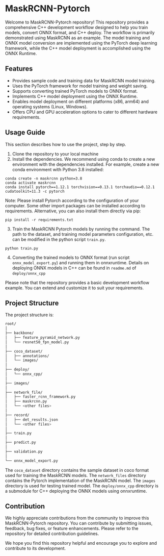 # MaskRCNN-Pytorch

Welcome to MaskRCNN-Pytorch repository! This repository provides a comprehensive C++ development workflow designed to help you train models, convert ONNX format, and C++ deploy. The workflow is primarily demonstrated using MaskRCNN as an example. The model training and ONNX model conversion are implemented using the PyTorch deep learning framework, while the C++ model deployment is accomplished using the ONNX Runtime.

## Features

- Provides sample code and training data for MaskRCNN model training.
- Uses the PyTorch framework for model training and weight saving.
- Supports converting trained PyTorch models to ONNX format.
- Implements C++ model deployment using the ONNX Runtime.
- Enables model deployment on different platforms (x86, arm64) and operating systems (Linux, Windows).
- Offers CPU and GPU acceleration options to cater to different hardware requirements.

## Usage Guide

This section describes how to use the project, step by step.

1. Clone the repository to your local machine
2. Install the dependencies. We recommend using conda to create a new environment with the dependencies installed. For example, create a new conda environment with Python 3.8 installed:

```
conda create -n maskrcnn python=3.8
conda activate maskrcnn
conda install pytorch==1.12.1 torchvision==0.13.1 torchaudio==0.12.1 cudatoolkit=11.3 -c pytorch
```
Note: Please install Pytorch according to the configuration of your computer. Some other import packages can be installed according to requirements. Alternative, you can also install them directly via pip:

```
pip install -r requirements.txt
```

3. Train the MaskRCNN Pytorch models by running the command. The path to the dataset, and training model parameters configuration, etc. can be modified in the python script `train.py`.

```
python train.py
```

4. Converting the trained models to ONNX format (run script `onnx_model_export.py`) and running them in onnxruntime. Details on deploying ONNX models in C++ can be found in `readme.md` of `deploy/onnx_cpp`

Please note that the repository provides a basic development workflow example. You can extend and customize it to suit your requirements.

## Project Structure
The project structure is:

```bash
root/
│
├── backbone/
│   ├── feature_pyramid_network.py
│   └── resnet50_fpn_model.py
│
├── coco_dataset/
│   ├── annotations/
│   └── images/
│ 
├── deploy/
│   └── onnx_cpp/
│
├── images/
│
├── network_file/
│   ├── faster_rcnn_framework.py
│   ├── maskrcnn.py
│   └── <other files>
│
├── record/
│   ├── det_results.json
│   └── <other files>
│
├── train.py
│
├── predict.py
│
├── validation.py
│
└── onnx_model_export.py
```
The `coco_dataset` directory contains the sample dataset in coco format used for training the MaskRCNN models. The `network_files` directory contains the Pytorch implementation of the MaskRCNN model. The `images` directory is used for testing trained model. The `deploy/onnx_cpp` directory is a submodule for C++ deploying the ONNX models using onnxruntime.

## Contribution

We highly appreciate contributions from the community to improve this MaskRCNN-Pytorch repository. You can contribute by submitting issues, feedback, bug fixes, or feature enhancements. Please refer to the repository for detailed contribution guidelines.

We hope you find this repository helpful and encourage you to explore and contribute to its development.
